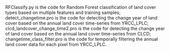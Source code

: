 RFClassify.py is the code for Random Forest classification of land cover types based on multiple features and training samples;
detect_changetime.pro is the code for detecting the change year of land cover based on the annual land cover time-series from YRCC_LPLC;
clcd_landcover_change_time2.pro is the code for detecting the change year of land cover based on the annual land cover time-series from CLCD;
changetime_class_filter.pro is the code for temporally filtering the annual land cover data for each pixel from YRCC_LPLC.
